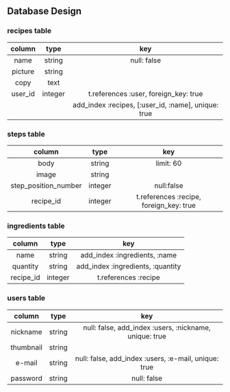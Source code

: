 Database Design
-
### recipes table

| column  | type    | key                                                  |
|:-------:|:-------:|:----------------------------------------------------:|
| name    | string  | null: false                                          |
| picture | string  |                                                      |
| copy    | text    |                                                      |
| user_id | integer | t.references :user, foreign_key: true                |
|         |         | add_index :recipes,  [:user_id, :name], unique: true |

### steps table

| column               | type    | key                                     |
|:--------------------:|:-------:|:---------------------------------------:|
| body                 | string  | limit: 60                               |
| image                | string  |                                         |
| step_position_number | integer | null:false                              |
| recipe_id            | integer | t.references :recipe, foreign_key: true |

### ingredients table

| column    | type    | key                               |
|:---------:|:-------:|:---------------------------------:|
| name      | string  | add_index :ingredients, :name     |
| quantity  | string  | add_index :ingredients, :quantity |
| recipe_id | integer | t.references :recipe              |

### users table

| column    | type   | key                                                    |
|:---------:|:------:|:------------------------------------------------------:|
| nickname  | string | null: false, add_index :users, :nickname, unique: true |
| thumbnail | string |                                                        |
| e-mail    | string | null: false, add_index :users, :e-mail, unique: true   |
| password  | string | null: false                                            |
